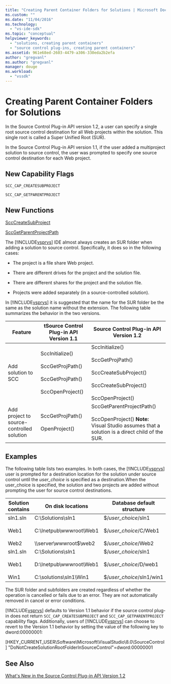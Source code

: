```yaml
---
title: "Creating Parent Container Folders for Solutions | Microsoft Docs"
ms.custom: ""
ms.date: "11/04/2016"
ms.technology: 
  - "vs-ide-sdk"
ms.topic: "conceptual"
helpviewer_keywords: 
  - "solutions, creating parent containers"
  - "source control plug-ins, creating parent containers"
ms.assetid: 961e68ed-2603-4479-a306-330eda2b2efa
author: "gregvanl"
ms.author: "gregvanl"
manager: douge
ms.workload: 
  - "vssdk"
---
```

# Creating Parent Container Folders for Solutions
In the Source Control Plug-in API version 1.2, a user can specify a single root source control destination for all Web projects within the solution. This single root is called a Super Unified Root (SUR).  
  
 In the Source Control Plug-in API version 1.1, if the user added a multiproject solution to source control, the user was prompted to specify one source control destination for each Web project.  
  
## New Capability Flags  
 `SCC_CAP_CREATESUBPROJECT`  
  
 `SCC_CAP_GETPARENTPROJECT`  
  
## New Functions  
 [SccCreateSubProject](../../extensibility/scccreatesubproject-function.md)  
  
 [SccGetParentProjectPath](../../extensibility/sccgetparentprojectpath-function.md)  
  
 The [!INCLUDE[vsprvs](../../code-quality/includes/vsprvs_md.md)] IDE almost always creates an SUR folder when adding a solution to source control. Specifically, it does so in the following cases:  
  
-   The project is a file share Web project.  
  
-   There are different drives for the project and the solution file.  
  
-   There are different shares for the project and the solution file.  
  
-   Projects were added separately (in a source-controlled solution).  
  
 In [!INCLUDE[vsprvs](../../code-quality/includes/vsprvs_md.md)] it is suggested that the name for the SUR folder be the same as the solution name without the extension. The following table summarizes the behavior in the two versions.  
  
|Feature|tSource Control Plug-in API Version 1.1|Source Control Plug-in API Version 1.2|  
|-------------|----------------------------------------------|---------------------------------------------|  
|Add solution to SCC|SccInitialize()<br /><br /> SccGetProjPath()<br /><br /> SccGetProjPath()<br /><br /> SccOpenProject()|SccInitialize()<br /><br /> SccGetProjPath()<br /><br /> SccCreateSubProject()<br /><br /> SccCreateSubProject()<br /><br /> SccOpenProject()|  
|Add project to source-controlled solution|SccGetProjPath()<br /><br /> OpenProject()|SccGetParentProjectPath()<br /><br /> SccOpenProject() **Note:**  Visual Studio assumes that a solution is a direct child of the SUR.|  
  
## Examples  
 The following table lists two examples. In both cases, the [!INCLUDE[vsprvs](../../code-quality/includes/vsprvs_md.md)] user is prompted for a destination location for the solution under source control until the  *user_choice* is specified as a destination.When the user_choice is specified, the solution and two projects are added without prompting the user for source control destinations.  
  
|Solution contains|On disk locations|Database default structure|  
|-----------------------|-----------------------|--------------------------------|  
|sln1.sln<br /><br /> Web1<br /><br /> Web2|C:\Solutions\sln1<br /><br /> C:\Inetpub\wwwroot\Web1<br /><br /> \\\server\wwwroot$\web2|$/*user_choice*/sln1<br /><br /> $/*user_choice*/C/Web1<br /><br /> $/*user_choice*/Web2|  
|sln1.sln<br /><br /> Web1<br /><br /> Win1|C:\Solutions\sln1<br /><br /> D:\Inetpub\wwwroot\Web1<br /><br /> C:\solutions\sln1\Win1|$/*user_choice*/sln1<br /><br /> $/*user_choice*/D/web1<br /><br /> $/*user_choice*/sln1/win1|  
  
 The SUR folder and subfolders are created regardless of whether the operation is cancelled or fails due to an error. They are not automatically removed in cancel or error conditions.  
  
 [!INCLUDE[vsprvs](../../code-quality/includes/vsprvs_md.md)] defaults to Version 1.1 behavior if the source control plug-in does not return `SCC_CAP_CREATESUBPROJECT` and `SCC_CAP_GETPARENTPROJECT` capability flags. Additionally, users of [!INCLUDE[vsprvs](../../code-quality/includes/vsprvs_md.md)] can choose to revert to the Version 1.1 behavior by setting the value of the following key to dword:00000001:  
  
 [HKEY_CURRENT_USER\Software\Microsoft\VisualStudio\8.0\SourceControl] "DoNotCreateSolutionRootFolderInSourceControl"=dword:00000001  
  
## See Also  
 [What's New in the Source Control Plug-in API Version 1.2](../../extensibility/internals/what-s-new-in-the-source-control-plug-in-api-version-1-2.md)